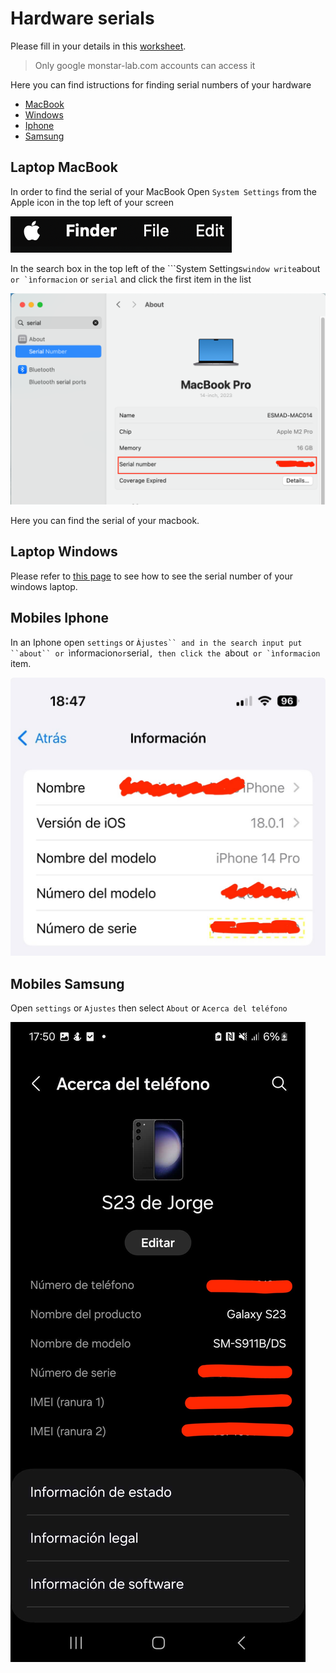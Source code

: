 # Hardware serials

Please fill in your details in this [worksheet](https://docs.google.com/spreadsheets/d/17m4oCpdMDqBIbVGonnpGqMsnquwC1m6luj7pF50o108/edit?usp=sharing).

>Only google monstar-lab.com accounts can access it

Here you can find istructions for finding serial numbers of your hardware

- [MacBook](#laptop-macbook)
- [Windows](#laptop-windows)
- [Iphone](#mobiles-iphone)
- [Samsung](#mobiles-samsung)

## Laptop MacBook

In order to find the serial of your MacBook Open ``System Settings`` from the Apple icon in the top left of your screen

![apple](./images/apple.png)

In the search box in the top left of the ```System Settings`` window write ``about`` or `ìnformacion`` or ``serial`` and click the first item in the list

![apple](./images/apple_serial.png)

Here you can find the serial of your macbook.


## Laptop Windows

Please refer to [this page](https://www.howtogeek.com/294712/how-to-find-your-windows-pcs-serial-number/) to see how to see the serial number of your windows laptop.

## Mobiles Iphone

In an Iphone open ``settings`` or `Àjustes`` and in the search input put ``about`` or `ìnformacion`` or ``serial``, then click the ``about`` or `ìnformacion`` item.

![iphone_serial](./images/serial_iphone.jpeg)


## Mobiles Samsung

Open ``settings`` or ``Ajustes``  then select ``About`` or ``Acerca del teléfono`` 

![samsung settings](./images/samsung_settings.jpg) 
